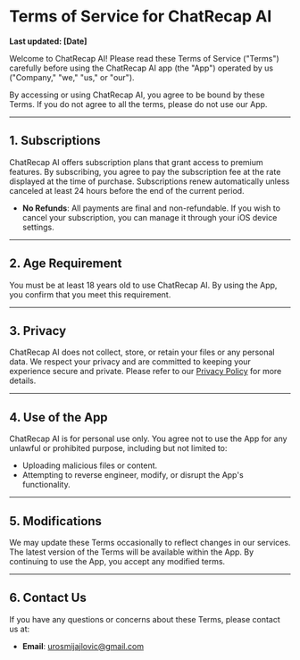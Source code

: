# Terms of Service for ChatRecap AI

**Last updated: [Date]**

Welcome to ChatRecap AI! Please read these Terms of Service ("Terms") carefully before using the ChatRecap AI app (the "App") operated by us ("Company," "we," "us," or "our"). 

By accessing or using ChatRecap AI, you agree to be bound by these Terms. If you do not agree to all the terms, please do not use our App.

---

## 1. Subscriptions
ChatRecap AI offers subscription plans that grant access to premium features. By subscribing, you agree to pay the subscription fee at the rate displayed at the time of purchase. Subscriptions renew automatically unless canceled at least 24 hours before the end of the current period.

- **No Refunds**: All payments are final and non-refundable. If you wish to cancel your subscription, you can manage it through your iOS device settings.

---

## 2. Age Requirement
You must be at least 18 years old to use ChatRecap AI. By using the App, you confirm that you meet this requirement.

---

## 3. Privacy
ChatRecap AI does not collect, store, or retain your files or any personal data. We respect your privacy and are committed to keeping your experience secure and private. Please refer to our [Privacy Policy](#) for more details.

---

## 4. Use of the App
ChatRecap AI is for personal use only. You agree not to use the App for any unlawful or prohibited purpose, including but not limited to:
- Uploading malicious files or content.
- Attempting to reverse engineer, modify, or disrupt the App's functionality.

---

## 5. Modifications
We may update these Terms occasionally to reflect changes in our services. The latest version of the Terms will be available within the App. By continuing to use the App, you accept any modified terms.

---

## 6. Contact Us
If you have any questions or concerns about these Terms, please contact us at:

- **Email**: urosmijajlovic@gmail.com
